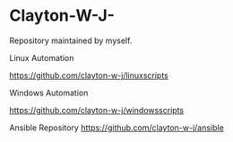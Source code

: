 # Clayton-W-J-

Repository maintained by myself.

Linux Automation

https://github.com/clayton-w-j/linuxscripts

Windows Automation

https://github.com/clayton-w-j/windowsscripts

Ansible Repository
https://github.com/clayton-w-j/ansible
